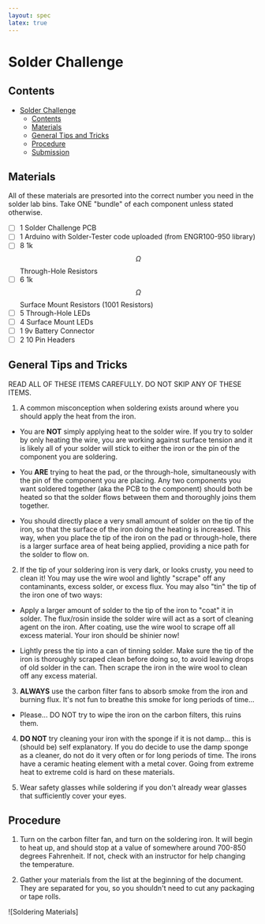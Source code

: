 ```yaml
---
layout: spec
latex: true
---
```


# Solder Challenge

## Contents

- [Solder Challenge](#solder-challenge)
  - [Contents](#contents)
  - [Materials](#materials)
  - [General Tips and Tricks](#general-tips-and-tricks)
  - [Procedure](#procedure)
  - [Submission](#submission)

## Materials

<div class="primer-spec-callout info" markdown="1">
All of these materials are presorted into the correct number you need in the solder lab bins. Take ONE "bundle" of each component unless stated otherwise.
</div>

- [ ] 1 Solder Challenge PCB
- [ ] 1 Arduino with Solder-Tester code uploaded (from ENGR100-950 library)
- [ ] 8 1k$$\Omega$$ Through-Hole Resistors
- [ ] 6 1k$$\Omega$$ Surface Mount Resistors (1001 Resistors)
- [ ] 5 Through-Hole LEDs
- [ ] 4 Surface Mount LEDs
- [ ] 1 9v Battery Connector
- [ ] 2 10 Pin Headers

## General Tips and Tricks

<div class="primer-spec-callout danger" markdown="1">
READ ALL OF THESE ITEMS CAREFULLY. DO NOT SKIP ANY OF THESE ITEMS.
</div>

1. A common misconception when soldering exists around where you should apply the heat from the iron.
  - You are **NOT** simply applying heat to the solder wire. If you try to solder by only heating the wire, you are working against surface tension and it is likely all of your solder will stick to either the iron or the pin of the component you are soldering.

  - You **ARE** trying to heat the pad, or the through-hole, simultaneously with the pin of the component you are placing. Any two components you want soldered together (aka the PCB to the component) should both be heated so that the solder flows between them and thoroughly joins them together.

  - You should directly place a very small amount of solder on the tip of the iron, so that the surface of the iron doing the heating is increased. This way, when you place the tip of the iron on the pad or through-hole, there is a larger surface area of heat being applied, providing a nice path for the solder to flow on.

2. If the tip of your soldering iron is very dark, or looks crusty, you need to clean it! You may use the wire wool and lightly "scrape" off any contaminants, excess solder, or excess flux. You may also "tin" the tip of the iron one of two ways:
  - Apply a larger amount of solder to the tip of the iron to "coat" it in solder. The flux/rosin inside the solder wire will act as a sort of cleaning agent on the iron. After coating, use the wire wool to scrape off all excess material. Your iron should be shinier now!
  
  - Lightly press the tip into a can of tinning solder. Make sure the tip of the iron is thoroughly scraped clean before doing so, to avoid leaving drops of old solder in the can. Then scrape the iron in the wire wool to clean off any excess material.

3. **ALWAYS** use the carbon filter fans to absorb smoke from the iron and burning flux. It's not fun to breathe this smoke for long periods of time...
  - Please... DO NOT try to wipe the iron on the carbon filters, this ruins them.

4. **DO NOT** try cleaning your iron with the sponge if it is not damp... this is (should be) self explanatory. If you do decide to use the damp sponge as a cleaner, do not do it very often or for long periods of time. The irons have a ceramic heating element with a metal cover. Going from extreme heat to extreme cold is hard on these materials.

5. Wear safety glasses while soldering if you don't already wear glasses that sufficiently cover your eyes.

## Procedure

1. Turn on the carbon filter fan, and turn on the soldering iron. It will begin to heat up, and should stop at a value of somewhere around 700-850 degrees Fahrenheit. If not, check with an instructor for help changing the temperature.

2. Gather your materials from the list at the beginning of the document. They are separated for you, so you shouldn't need to cut any packaging or tape rolls.

![Soldering Materials]